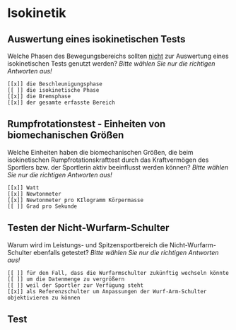 # Isokinetik

## Auswertung eines isokinetischen Tests
Welche Phasen des Bewegungsbereichs sollten <u>nicht</u> zur Auswertung eines isokinetischen Tests genutzt werden?
*Bitte wählen Sie nur die richtigen Antworten aus!*

    [[x]] die Beschleunigungsphase
    [[ ]] die isokinetische Phase
    [[x]] die Bremsphase
    [[x]] der gesamte erfasste Bereich

## Rumpfrotationstest - Einheiten von biomechanischen Größen
Welche Einheiten haben die biomechanischen Größen, die beim isokinetischen Rumpfrotationskrafttest durch das Kraftvermögen des Sportlers bzw. der Sportlerin aktiv beeinflusst werden können? *Bitte wählen Sie nur die richtigen Antworten aus!*

    [[x]] Watt
    [[x]] Newtonmeter
    [[x]] Newtonmeter pro KIlogramm Körpermasse
    [[ ]] Grad pro Sekunde

## Testen der Nicht-Wurfarm-Schulter
Warum wird im Leistungs- und Spitzensportbereich die Nicht-Wurfarm-Schulter ebenfalls getestet? *Bitte wählen Sie nur die richtigen Antworten aus!*

    [[ ]] für den Fall, dass die Wurfarmschulter zukünftig wechseln könnte
    [[ ]] um die Datenmenge zu vergrößern
    [[ ]] weil der Sportler zur Verfügung steht
    [[x]] als Referenzschulter um Anpassungen der Wurf-Arm-Schulter objektivieren zu können   

## Test 
